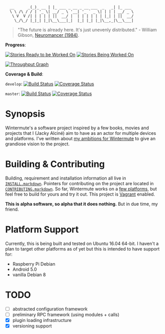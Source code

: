 ```
  __      _(_)_ __ | |_ ___ _ __ _ __ ___  _   _| |_ ___
  \ \ /\ / / | '_ \| __/ _ \ '__| '_ ` _ \| | | | __/ _ \
   \ V  V /| | | | | ||  __/ |  | | | | | | |_| | ||  __/
    \_/\_/ |_|_| |_|\__\___|_|  |_| |_| |_|\__,_|\__\___|
```

> "The future is already here. It's just unevenly distributed." -
> William Gibson, [Neuromancer (1984)][neuromancer].

**Progress**:

[![Stories Ready to be Worked On][waffle_ready_img]][waffleio] [![Stories Being Worked On][waffle_work_img]][waffleio]

[![Throughput Graph][issuegraph]][issuelink]

**Coverage & Build**:

`develop`: [![Build Status][travisdevelop_img]][build_stat] [![Coverage Status][coverallsdevelop_img]][cover_stat]

`master`:  [![Build Status][travismaster_img]][build_stat] [![Coverage Status][coverallsmaster_img]][cover_stat]

# Synopsis
Wintermute's a software project inspired by a few books, movies and projects
that I (Jacky Alciné) aim to have as an actor for multiple devices and
platforms. I've written about [my ambitions for Wintermute][post] to give an
grandiose vision to the project.

# Building & Contributing
Building, requirement and installation information all live in
[`INSTALL.markdown`][install]. Pointers for contributing on the project are
located in [`CONTRIBUTING.markdown`][contrib]. So far, Wintermute works on a
[few platforms][platforms], but feel free to build for yours and try it out.
This project is [Vagrant][] enabled.

**This is alpha software, so alpha that it does nothing.** But in due time, my
friend.

# Platform Support

Currently, this is being built and tested on Ubuntu 16.04 64-bit. I haven't a
plan to target other platforms as of yet but this is intended to have support
for:

  * Raspberry Pi Debian
  * Android 5.0
  * vanilla Debian 8

# TODO

  + [ ] abstracted configuration framework
  + [ ] preliminary RPC framework (using modules + calls)
  + [x] plugin loading infrastructure
  + [x] versioning support

[post]: https://jacky.wtf/weblog/ambitions-wintermute/
[build_stat]: https://travis-ci.org/jalcine/wintermute?branch=develop
[cover_stat]: https://coveralls.io/r/jalcine/wintermute?branch=develop
[waffleio]: http://waffle.io/jalcine/wintermute
[travisdevelop_img]: https://travis-ci.org/jalcine/wintermute.svg?branch=develop
[travismaster_img]: https://travis-ci.org/jalcine/wintermute.svg?branch=master
[coverallsdevelop_img]: https://coveralls.io/repos/jalcine/wintermute/badge.svg?branch=develop
[coverallsmaster_img]: https://coveralls.io/repos/jalcine/wintermute/badge.svg?branch=master
[waffle_ready_img]: https://badge.waffle.io/jalcine/wintermute.png?label=ready&title=Ready
[waffle_work_img]: https://badge.waffle.io/jalcine/wintermute.png?label=In%20Progress&title=In%20Progress
[issuegraph]: https://graphs.waffle.io/jalcine/wintermute/throughput.svg
[issuelink]: https://waffle.io/jalcine/wintermute/metrics
[contrib]: ./CONTRIBUTING.markdown
[install]: ./INSTALL.markdown
[platforms]: ./INSTALL.markdown#platforms
[vagrant]: https://vagrantup.com
[neuromancer]: http://www.goodreads.com/book/show/22328
